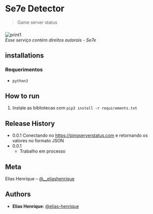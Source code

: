# Se7e Detector
> Game server status
###
![print1](http://pm1.narvii.com/6374/24bb8b2236807f0c3649115e2e6273898546f805_00.jpg)  
_Esse serviço contém direitos autorais_ - _Se7e_

## installations
### Requerimentos
  * `python3`

## How to run
1. Instale as bibliotecas com `pip3 install -r requirements.txt`

## Release History
* 0.0.1
  Conectando no https://pingserverstatus.com e retornando os valores no formato JSON
* 0.0.1
    * Trabalho em processo

## Meta

Elias Henrique – [@__eliashenrique](https://www.instagram.com/__eliashenrique/)


## Authors
 
* **Elias Henrique**: [@elias-henrique](https://github.com/elias-henrique)
